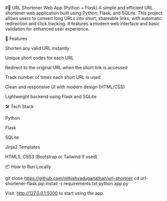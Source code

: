 
#🔗 URL Shortener Web App (Python + Flask)
A simple and efficient URL shortener web application built using Python, Flask, and SQLite. This project allows users to convert long URLs into short, shareable links, with automatic redirection and click tracking. It features a modern web interface and basic validation for enhanced user experience.

🚀 Features

Shorten any valid URL instantly

Unique short codes for each URL

Redirect to the original URL when the short link is accessed

Track number of times each short URL is used

Clean and responsive UI with modern design (HTML/CSS)

Lightweight backend using Flask and SQLite


🛠️ Tech Stack

Python

Flask

SQLite

Jinja2 Templates

HTML5, CSS3 (Bootstrap or Tailwind if used)


📦 How to Run Locally

git clone https://github.com/nithishvaduganathan/url-shortner
cd url-shortener-flask
pip install -r requirements.txt
python app.py

Visit: http://127.0.0.1:5000 to start using the app.

